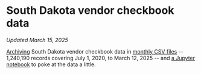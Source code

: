 # South Dakota vendor checkbook data
_Updated March 15, 2025_

[Archiving](get_latest_data.py) South Dakota vendor checkbook data in [monthly CSV files](data) -- 1,240,190 records covering July 1, 2020, to March 12, 2025 -- and [a Jupyter notebook](Analyze%20checkbook%20data.ipynb) to poke at the data a little.
